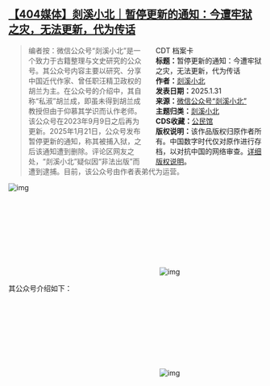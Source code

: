 <!--1738339239000-->
[【404媒体】剡溪小北｜暂停更新的通知：今遭牢狱之灾，无法更新，代为传话](https://chinadigitaltimes.net/chinese/715492.html)
------

<div style="width:42%;float:right;padding-left:20px"><div class="su-spoiler su-spoiler-style-fancy su-spoiler-icon-chevron-circle" data-scroll-offset="0" data-anchor-in-url="no"><div class="su-spoiler-title" tabindex="0" role="button"><span class="su-spoiler-icon"></span>CDT 档案卡</div><div class="su-spoiler-content su-u-clearfix su-u-trim"><strong>标题：</strong>暂停更新的通知：今遭牢狱之灾，无法更新，代为传话<br><strong>作者：</strong><a href="https://chinadigitaltimes.net/space/剡溪小北" target="_blank">剡溪小北</a><br><strong>发表日期：</strong>2025.1.31<br><strong>来源：</strong><a href="https://web.archive.org/web/https://mp.weixin.qq.com/s/CYxRF7fmHaVV_qNvV5yzbQ" target="_blank">微信公众号“剡溪小北”</a><br><strong>主题归类：</strong><a href="https://chinadigitaltimes.net/space/剡溪小北" target="_blank">剡溪小北</a><br><strong>CDS收藏：</strong><a href="https://chinadigitaltimes.net/space/%E5%85%AC%E6%B0%91%E9%A6%86" target="_blank" rel="noopener">公民馆</a><br><strong>版权说明：</strong>该作品版权归原作者所有。中国数字时代仅对原作进行存档，以对抗中国的网络审查。<a href="https://chinadigitaltimes.net/chinese/copyright">详细版权说明</a>。</div></div></div><blockquote><p>编者按：微信公众号“剡溪小北”是一个致力于古籍整理与文史研究的公众号。其公众号内容主要以研究、分享中国近代作家、曾任职汪精卫政权的胡兰为主。在公众号的介绍中，其自称“私淑”胡兰成，即虽未得到胡兰成教授但由于仰慕其学识而认作老师。该公众号在2023年9月9日之后再为更新。2025年1月21日，公众号发布暂停更新的通知，称其被捕入狱，之后该通知遭到删除。评论区网友之处，“剡溪小北”疑似因“非法出版”而遭到逮捕。目前，该公众号由作者表弟代为运营。</p></blockquote><p><img decoding="async" src="https://chinadigitaltimes.net/chinese/files/2025/01/GicXtWwaYAILiD8.jpeg" alt="img"></p><p><img decoding="async" src="data:image/svg+xml,%3Csvg%20xmlns='http://www.w3.org/2000/svg'%20viewBox='0%200%200%200'%3E%3C/svg%3E" alt="img" data-lazy-src="https://chinadigitaltimes.net/chinese/files/2025/01/IMG_7908.jpg"><noscript><img decoding="async" src="https://chinadigitaltimes.net/chinese/files/2025/01/IMG_7908.jpg" alt="img"></noscript></p><p>其公众号介绍如下：</p><p><img decoding="async" src="data:image/svg+xml,%3Csvg%20xmlns='http://www.w3.org/2000/svg'%20viewBox='0%200%200%200'%3E%3C/svg%3E" alt="img" data-lazy-src="https://chinadigitaltimes.net/chinese/files/2025/01/IMG_7917.jpg"><noscript><img decoding="async" src="https://chinadigitaltimes.net/chinese/files/2025/01/IMG_7917.jpg" alt="img"></noscript></p><div class="addtoany_share_save_container addtoany_content addtoany_content_bottom"><div class="a2a_kit a2a_kit_size_32 addtoany_list" data-a2a-url="https://chinadigitaltimes.net/chinese/715492.html" data-a2a-title="【404媒体】剡溪小北｜暂停更新的通知：今遭牢狱之灾，无法更新，代为传话"><a class="a2a_button_facebook" href="https://www.addtoany.com/add_to/facebook?linkurl=https%3A%2F%2Fchinadigitaltimes.net%2Fchinese%2F715492.html&amp;linkname=%E3%80%90404%E5%AA%92%E4%BD%93%E3%80%91%E5%89%A1%E6%BA%AA%E5%B0%8F%E5%8C%97%EF%BD%9C%E6%9A%82%E5%81%9C%E6%9B%B4%E6%96%B0%E7%9A%84%E9%80%9A%E7%9F%A5%EF%BC%9A%E4%BB%8A%E9%81%AD%E7%89%A2%E7%8B%B1%E4%B9%8B%E7%81%BE%EF%BC%8C%E6%97%A0%E6%B3%95%E6%9B%B4%E6%96%B0%EF%BC%8C%E4%BB%A3%E4%B8%BA%E4%BC%A0%E8%AF%9D" title="Facebook" rel="nofollow noopener" target="_blank"></a><a class="a2a_button_twitter" href="https://www.addtoany.com/add_to/twitter?linkurl=https%3A%2F%2Fchinadigitaltimes.net%2Fchinese%2F715492.html&amp;linkname=%E3%80%90404%E5%AA%92%E4%BD%93%E3%80%91%E5%89%A1%E6%BA%AA%E5%B0%8F%E5%8C%97%EF%BD%9C%E6%9A%82%E5%81%9C%E6%9B%B4%E6%96%B0%E7%9A%84%E9%80%9A%E7%9F%A5%EF%BC%9A%E4%BB%8A%E9%81%AD%E7%89%A2%E7%8B%B1%E4%B9%8B%E7%81%BE%EF%BC%8C%E6%97%A0%E6%B3%95%E6%9B%B4%E6%96%B0%EF%BC%8C%E4%BB%A3%E4%B8%BA%E4%BC%A0%E8%AF%9D" title="Twitter" rel="nofollow noopener" target="_blank"></a><a class="a2a_button_telegram" href="https://www.addtoany.com/add_to/telegram?linkurl=https%3A%2F%2Fchinadigitaltimes.net%2Fchinese%2F715492.html&amp;linkname=%E3%80%90404%E5%AA%92%E4%BD%93%E3%80%91%E5%89%A1%E6%BA%AA%E5%B0%8F%E5%8C%97%EF%BD%9C%E6%9A%82%E5%81%9C%E6%9B%B4%E6%96%B0%E7%9A%84%E9%80%9A%E7%9F%A5%EF%BC%9A%E4%BB%8A%E9%81%AD%E7%89%A2%E7%8B%B1%E4%B9%8B%E7%81%BE%EF%BC%8C%E6%97%A0%E6%B3%95%E6%9B%B4%E6%96%B0%EF%BC%8C%E4%BB%A3%E4%B8%BA%E4%BC%A0%E8%AF%9D" title="Telegram" rel="nofollow noopener" target="_blank"></a><a class="a2a_button_reddit" href="https://www.addtoany.com/add_to/reddit?linkurl=https%3A%2F%2Fchinadigitaltimes.net%2Fchinese%2F715492.html&amp;linkname=%E3%80%90404%E5%AA%92%E4%BD%93%E3%80%91%E5%89%A1%E6%BA%AA%E5%B0%8F%E5%8C%97%EF%BD%9C%E6%9A%82%E5%81%9C%E6%9B%B4%E6%96%B0%E7%9A%84%E9%80%9A%E7%9F%A5%EF%BC%9A%E4%BB%8A%E9%81%AD%E7%89%A2%E7%8B%B1%E4%B9%8B%E7%81%BE%EF%BC%8C%E6%97%A0%E6%B3%95%E6%9B%B4%E6%96%B0%EF%BC%8C%E4%BB%A3%E4%B8%BA%E4%BC%A0%E8%AF%9D" title="Reddit" rel="nofollow noopener" target="_blank"></a><a class="a2a_button_whatsapp" href="https://www.addtoany.com/add_to/whatsapp?linkurl=https%3A%2F%2Fchinadigitaltimes.net%2Fchinese%2F715492.html&amp;linkname=%E3%80%90404%E5%AA%92%E4%BD%93%E3%80%91%E5%89%A1%E6%BA%AA%E5%B0%8F%E5%8C%97%EF%BD%9C%E6%9A%82%E5%81%9C%E6%9B%B4%E6%96%B0%E7%9A%84%E9%80%9A%E7%9F%A5%EF%BC%9A%E4%BB%8A%E9%81%AD%E7%89%A2%E7%8B%B1%E4%B9%8B%E7%81%BE%EF%BC%8C%E6%97%A0%E6%B3%95%E6%9B%B4%E6%96%B0%EF%BC%8C%E4%BB%A3%E4%B8%BA%E4%BC%A0%E8%AF%9D" title="WhatsApp" rel="nofollow noopener" target="_blank"></a><a class="a2a_button_email" href="https://www.addtoany.com/add_to/email?linkurl=https%3A%2F%2Fchinadigitaltimes.net%2Fchinese%2F715492.html&amp;linkname=%E3%80%90404%E5%AA%92%E4%BD%93%E3%80%91%E5%89%A1%E6%BA%AA%E5%B0%8F%E5%8C%97%EF%BD%9C%E6%9A%82%E5%81%9C%E6%9B%B4%E6%96%B0%E7%9A%84%E9%80%9A%E7%9F%A5%EF%BC%9A%E4%BB%8A%E9%81%AD%E7%89%A2%E7%8B%B1%E4%B9%8B%E7%81%BE%EF%BC%8C%E6%97%A0%E6%B3%95%E6%9B%B4%E6%96%B0%EF%BC%8C%E4%BB%A3%E4%B8%BA%E4%BC%A0%E8%AF%9D" title="Email" rel="nofollow noopener" target="_blank"></a><a class="a2a_button_copy_link" href="https://www.addtoany.com/add_to/copy_link?linkurl=https%3A%2F%2Fchinadigitaltimes.net%2Fchinese%2F715492.html&amp;linkname=%E3%80%90404%E5%AA%92%E4%BD%93%E3%80%91%E5%89%A1%E6%BA%AA%E5%B0%8F%E5%8C%97%EF%BD%9C%E6%9A%82%E5%81%9C%E6%9B%B4%E6%96%B0%E7%9A%84%E9%80%9A%E7%9F%A5%EF%BC%9A%E4%BB%8A%E9%81%AD%E7%89%A2%E7%8B%B1%E4%B9%8B%E7%81%BE%EF%BC%8C%E6%97%A0%E6%B3%95%E6%9B%B4%E6%96%B0%EF%BC%8C%E4%BB%A3%E4%B8%BA%E4%BC%A0%E8%AF%9D" title="Copy Link" rel="nofollow noopener" target="_blank"></a><a class="a2a_dd addtoany_share_save addtoany_share" href="https://www.addtoany.com/share"></a></div></div>
